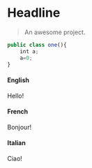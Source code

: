 # Headline

> An awesome project.
``` javascript
public class one(){
	int a;
	a=0;
}


```



<!-- tabs:start -->

#### **English**

Hello!

#### **French**

Bonjour!

#### **Italian**

Ciao!

<!-- tabs:end -->

